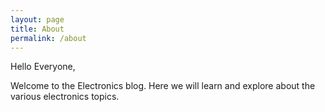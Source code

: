 ```yaml
---
layout: page
title: About
permalink: /about
---
```


Hello Everyone,

Welcome to the Electronics blog. Here we will learn and explore about the various electronics topics.

